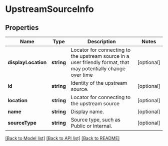 # UpstreamSourceInfo

## Properties
Name | Type | Description | Notes
------------ | ------------- | ------------- | -------------
**displayLocation** | **string** | Locator for connecting to the upstream source in a user friendly format, that may potentially change over time | [optional] 
**id** | **string** | Identity of the upstream source. | [optional] 
**location** | **string** | Locator for connecting to the upstream source | [optional] 
**name** | **string** | Display name. | [optional] 
**sourceType** | **string** | Source type, such as Public or Internal. | [optional] 

[[Back to Model list]](../README.md#documentation-for-models) [[Back to API list]](../README.md#documentation-for-api-endpoints) [[Back to README]](../README.md)


